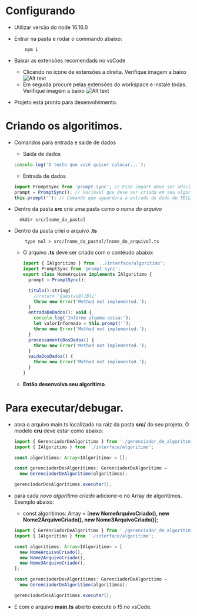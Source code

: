 # Configurando

- Utilizar versão do node 16.16.0
- Entrar na pasta e rodar o commando abaixo:

  ```
      npm i
  ```
- Baixar as extensões recomendads no vsCode
  - Clicando no icone de extensões a direita. Verifique imagem a baixo
    ![Alt text](relative/assets/ExtensoesVsCode.png?raw=true "Extensões")
  - Em seguida procure pelas extensões do workspace e instale todas. Verifique imagem a baixo
    ![Alt text](relative/assets/ExtensoesVsCodeInstal.png?raw=true "Extensões")
- Projeto está pronto para desenvolvimento.

# Criando os algoritimos.

- Comandos para entrada e saide de dados

  - Saida de dados

  ```js
  console.log('O texto que você quiser colocar...');
  ```

  - Entrada de dados

  ```js
  import PromptSync from 'prompt-sync'; // Esse import deve ser adicionado na primeira linha da classe criada.
  prompt = PromptSync(); // Variável que deve ser criada em seu algoritimo para fazer uso do comando de entrada de dados.
  this.prompt(''); // Comando que aguardara a entrada do dado do TECLADO. Sempre retornando uma string.
  ```

- Dentro da pasta **src** crie uma pasta como o _nome do arquivo_
  ```
    mkdir src/[nome_da_pasta]
  ```
- Dentro da pasta criei o arquivo **.ts**

  ```
      type nul > src/[nome_da_pasta]/[nome_do_arquivo].ts
  ```

  - O arquivo **.ts** deve ser criado com o contéudo abaixo:

    ```js
    import { IAlgoritimo } from '../interface/algoritimo';
    import PromptSync from 'prompt-sync';
    export class NomeArquivo implements IAlgoritimo {
      prompt = PromptSync();

      titulo():string{
        //return 'QuestaoBliBli'
        throw new Error('Method not implemented.');
      }
      entradaDeDados(): void {
        console.log('Informe alguma coisa:');
        let valorInformado = this.prompt('');
        throw new Error('Method not implemented.');
      }
      processamentoDosDados() {
        throw new Error('Method not implemented.');
      }
      saidaDosDados() {
        throw new Error('Method not implemented.');
      }
    }
    ```

  - **Então desenvolva seu algoritimo**.

# Para executar/debugar.

- abra o arquivo main.ts localizado na raiz da pasta **src/** do seu projeto. O modelo **cru** deve estar como abaixo:

  ```js
  import { GerenciadorDeAlgoritimo } from './gerenciador_de_algoritimo';
  import { IAlgoritimo } from './interface/algoritimo';

  const algoritimos: Array<IAlgoritimo> = [];

  const gerenciadorDosAlgoritimos: GerenciadorDeAlgoritimo =
    new GerenciadorDeAlgoritimo(algoritimos);

  gerenciadorDosAlgoritimos.executar();
  ```

- para cada _novo algoritimo criado_ adicione-o no Array de algoritimos. Exemplo abaixo:

  - const algoritimos: Array<IAlgoritimo> = [**new NomeArquivoCriado(), new Nome2ArquivoCriado(), new Nome3ArquivoCriado()**];

  ```js
  import { GerenciadorDeAlgoritimo } from './gerenciador_de_algoritimo';
  import { IAlgoritimo } from './interface/algoritimo';

  const algoritimos: Array<IAlgoritimo> = [
    new NomeArquivoCriado(),
    new Nome2ArquivoCriado(),
    new Nome3ArquivoCriado(),
  ];

  const gerenciadorDosAlgoritimos: GerenciadorDeAlgoritimo =
    new GerenciadorDeAlgoritimo(algoritimos);

  gerenciadorDosAlgoritimos.executar();
  ```

- E com o arquivo **main.ts** aberto execute o f5 no vsCode.
